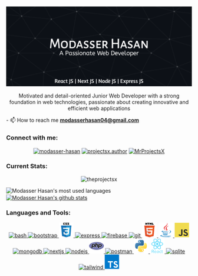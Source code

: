 <a href="https://github.com/TheProjectsX"><p align="center"><img src="https://raw.githubusercontent.com/TheProjectsX/TheProjectsX/main/images/github_banner.png" alt="Modasser Hasan" width="650"/></p></a> 
<p align="center">Motivated and detail-oriented Junior Web Developer with a strong foundation in web technologies,
passionate about creating innovative and efficient web applications</p>
- 📫 How to reach me <b><a href="mailto:modasserhasan04@gmail.com">modasserhasan04@gmail.com</a></b>

<br>
<h3 align="left">Connect with me:</h3>
<div align="center">
<a href="https://linkedin.com/in/modasser-hasan" target="blank"><img align="center" src="https://img.shields.io/badge/LinkedIn-blue?style=for-the-badge&logo=linkedin&logoColor=white" alt="modasser-hasan"/></a>
<a href="https://fb.com/projectsx.author" target="blank"><img align="center" src="https://img.shields.io/badge/Facebook-blue?style=for-the-badge&logo=facebook&logoColor=white" alt="projectsx.author"/></a>
<a href="https://telegram.com/MrProjectsX" target="blank"><img align="center" src="https://img.shields.io/badge/Telegram-blue?style=for-the-badge&logo=telegram&logoColor=white" alt="MrProjectsX"/></a>
</div>


<h3 align="left">Current Stats:</h3>
<p align="center"><img src="https://streak-stats.demolab.com/?user=TheProjectsX&theme=algolia&background=050E2B&fire=FF1CF7" alt="theprojectsx" /></p> 

<a href="https://github.com/theprojectsx">
 <img align="left" src="https://github-readme-stats.vercel.app/api/top-langs?username=theprojectsx&show_icons=true&locale=en&layout=compact&theme=algolia" alt="Modasser Hasan's most used languages" />
</a>

<a href="https://github.com/theprojectsx">
 <img align="center" src="https://github-readme-stats.vercel.app/api?username=theprojectsx&show_icons=true&theme=algolia&line_height=27&count_private=true&hide=prs,contribs" alt="Modasser Hasan's github stats"/>
</a>

<br>
<h3 align="left">Languages and Tools:</h3>
<p align="center"> <a href="https://www.gnu.org/software/bash/" target="_blank" rel="noreferrer"> <img src="https://cdn.jsdelivr.net/gh/devicons/devicon/icons/bash/bash-original.svg" alt="bash" width="40" height="40"/> </a> <a href="https://getbootstrap.com" target="_blank" rel="noreferrer"> <img src="https://cdn.jsdelivr.net/gh/devicons/devicon/icons/bootstrap/bootstrap-original.svg" alt="bootstrap" width="40" height="40"/> </a> <a href="https://www.w3schools.com/css/" target="_blank" rel="noreferrer"> <img src="https://raw.githubusercontent.com/devicons/devicon/master/icons/css3/css3-original-wordmark.svg" alt="css3" width="40" height="40"/> </a> <a href="https://expressjs.com" target="_blank" rel="noreferrer"> <img src="https://cdn.jsdelivr.net/gh/devicons/devicon/icons/express/express-original.svg" alt="express" width="40" height="40"/> </a> <a href="https://firebase.google.com/" target="_blank" rel="noreferrer"> <img src="https://www.vectorlogo.zone/logos/firebase/firebase-icon.svg" alt="firebase" width="40" height="40"/> </a> <a href="https://git-scm.com/" target="_blank" rel="noreferrer"> <img src="https://www.vectorlogo.zone/logos/git-scm/git-scm-icon.svg" alt="git" width="40" height="40"/> </a> <a href="https://www.w3.org/html/" target="_blank" rel="noreferrer"> <img src="https://raw.githubusercontent.com/devicons/devicon/master/icons/html5/html5-original-wordmark.svg" alt="html5" width="40" height="40"/> </a> <a href="https://www.java.com" target="_blank" rel="noreferrer"> <img src="https://raw.githubusercontent.com/devicons/devicon/master/icons/java/java-original.svg" alt="java" width="40" height="40"/> </a> <a href="https://developer.mozilla.org/en-US/docs/Web/JavaScript" target="_blank" rel="noreferrer"> <img src="https://raw.githubusercontent.com/devicons/devicon/master/icons/javascript/javascript-original.svg" alt="javascript" width="40" height="40"/> </a> <a href="https://www.mongodb.com/" target="_blank" rel="noreferrer"> <img src="https://cdn.jsdelivr.net/gh/devicons/devicon/icons/mongodb/mongodb-original.svg" alt="mongodb" width="40" height="40"/> </a> <a href="https://nextjs.org/" target="_blank" rel="noreferrer"> <img src="https://cdn.jsdelivr.net/gh/devicons/devicon/icons/nextjs/nextjs-original.svg" alt="nextjs" width="40" height="40"/> </a> <a href="https://nodejs.org" target="_blank" rel="noreferrer"> <img src="https://cdn.jsdelivr.net/gh/devicons/devicon/icons/nodejs/nodejs-original.svg" alt="nodejs" width="40" height="40"/> </a> <a href="https://www.php.net" target="_blank" rel="noreferrer"> <img src="https://raw.githubusercontent.com/devicons/devicon/master/icons/php/php-original.svg" alt="php" width="40" height="40"/> </a> <a href="https://postman.com" target="_blank" rel="noreferrer"> <img src="https://www.vectorlogo.zone/logos/getpostman/getpostman-icon.svg" alt="postman" width="40" height="40"/> </a> <a href="https://www.python.org" target="_blank" rel="noreferrer"> <img src="https://raw.githubusercontent.com/devicons/devicon/master/icons/python/python-original.svg" alt="python" width="40" height="40"/> </a> <a href="https://reactjs.org/" target="_blank" rel="noreferrer"> <img src="https://raw.githubusercontent.com/devicons/devicon/master/icons/react/react-original-wordmark.svg" alt="react" width="40" height="40"/> </a> <a href="https://www.sqlite.org/" target="_blank" rel="noreferrer"> <img src="https://www.vectorlogo.zone/logos/sqlite/sqlite-icon.svg" alt="sqlite" width="40" height="40"/> </a> <a href="https://tailwindcss.com/" target="_blank" rel="noreferrer"> <img src="https://www.vectorlogo.zone/logos/tailwindcss/tailwindcss-icon.svg" alt="tailwind" width="40" height="40"/> </a> <a href="https://www.typescriptlang.org/" target="_blank" rel="noreferrer"> <img src="https://raw.githubusercontent.com/devicons/devicon/master/icons/typescript/typescript-original.svg" alt="typescript" width="40" height="40"/> </a> </p>

